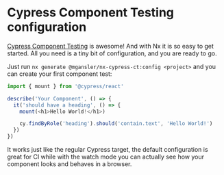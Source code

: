 # Cypress Component Testing configuration

[Cypress Component Testing](https://docs.cypress.io/guides/component-testing/introduction) is awesome!
And with Nx it is so easy to get started. All you need is a tiny bit of configuration, and you are ready to go.

Just run `nx generate @mgansler/nx-cypress-ct:config <project>` and you can create your first component test:

```typescript jsx
import { mount } from '@cypress/react'

describe('Your Component', () => {
  it('should have a heading', () => {
    mount(<h1>Hello World!</h1>)

    cy.findByRole('heading').should('contain.text', 'Hello World!')
  })
})
```

It works just like the regular Cypress target, the default configuration is great for CI while with the watch mode you
can actually see how your component looks and behaves in a browser.
